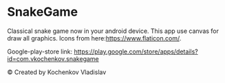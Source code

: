 # SnakeGame

Classical snake game now in your android device.
This app use canvas for draw all graphics.
Icons from here:https://www.flaticon.com/.

Google-play-store link: https://play.google.com/store/apps/details?id=com.vkochenkov.snakegame

© Created by Kochenkov Vladislav
